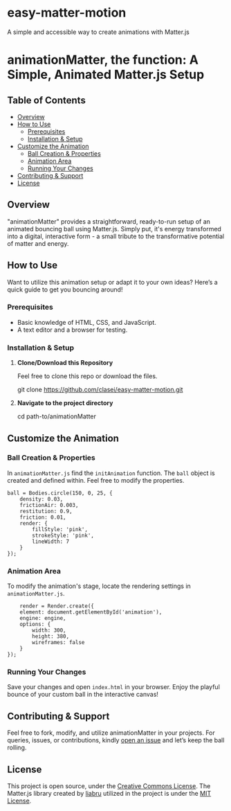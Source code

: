 # easy-matter-motion
A simple and accessible way to create animations with Matter.js

# animationMatter, the function: A Simple, Animated Matter.js Setup

## Table of Contents
- [Overview](#overview)
- [How to Use](#how-to-use)
  - [Prerequisites](#prerequisites)
  - [Installation & Setup](#installation--setup)
- [Customize the Animation](#customize-the-animation)
  - [Ball Creation & Properties](#ball-creation--properties)
  - [Animation Area](#animation-area)
  - [Running Your Changes](#running-your-changes)
- [Contributing & Support](#contributing--support)
- [License](#license)

## Overview

"animationMatter" provides a straightforward, ready-to-run setup of an animated bouncing ball using Matter.js. Simply put, it's energy transformed into a digital, interactive form - a small tribute to the transformative potential of matter and energy.

## How to Use

Want to utilize this animation setup or adapt it to your own ideas? Here’s a quick guide to get you bouncing around!

### Prerequisites

- Basic knowledge of HTML, CSS, and JavaScript.
- A text editor and a browser for testing.

### Installation & Setup

1. **Clone/Download this Repository**
   
   Feel free to clone this repo or download the files.

   git clone https://github.com/clasei/easy-matter-motion.git

2. **Navigate to the project directory**
   
   cd path-to/animationMatter

## Customize the Animation

### Ball Creation & Properties
In `animationMatter.js` find the `initAnimation` function. The `ball` object is created and defined within. Feel free to modify the properties.

    ball = Bodies.circle(150, 0, 25, {
        density: 0.03,
        frictionAir: 0.003,
        restitution: 0.9,
        friction: 0.01,
        render: {
            fillStyle: 'pink',
            strokeStyle: 'pink',
            lineWidth: 7
        }
    });

### Animation Area
To modify the animation's stage, locate the rendering settings in `animationMatter.js`.

        render = Render.create({
        element: document.getElementById('animation'),
        engine: engine,
        options: {
            width: 300,
            height: 380,
            wireframes: false
        }
    });

### Running Your Changes
Save your changes and open `index.html` in your browser. Enjoy the playful bounce of your custom ball in the interactive canvas!

## Contributing & Support
Feel free to fork, modify, and utilize animationMatter in your projects. For queries, issues, or contributions, kindly [open an issue](https://github.com/clasei/easy-matter-motion/issues/new) and let’s keep the ball rolling.

## License
This project is open source, under the [Creative Commons License](https://creativecommons.org/publicdomain/zero/1.0/deed.es). The Matter.js library created by [liabru](https://github.com/liabru/matter-js) utilized in the project is under the [MIT License](https://github.com/liabru/matter-js/blob/master/LICENSE).
